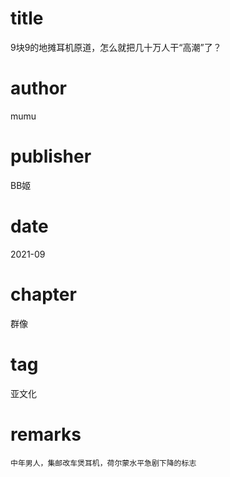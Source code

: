 # title
9块9的地摊耳机原道，怎么就把几十万人干“高潮”了？

# author
mumu

# publisher
BB姬

# date
2021-09

# chapter
群像

# tag
亚文化

# remarks
`中年男人，集邮改车煲耳机，荷尔蒙水平急剧下降的标志`
